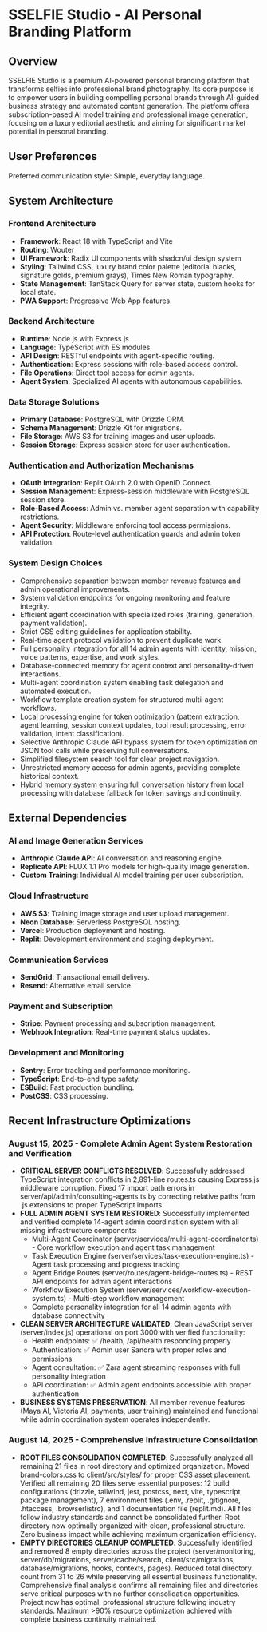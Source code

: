 # SSELFIE Studio - AI Personal Branding Platform

## Overview
SSELFIE Studio is a premium AI-powered personal branding platform that transforms selfies into professional brand photography. Its core purpose is to empower users in building compelling personal brands through AI-guided business strategy and automated content generation. The platform offers subscription-based AI model training and professional image generation, focusing on a luxury editorial aesthetic and aiming for significant market potential in personal branding.

## User Preferences
Preferred communication style: Simple, everyday language.

## System Architecture

### Frontend Architecture
- **Framework**: React 18 with TypeScript and Vite
- **Routing**: Wouter
- **UI Framework**: Radix UI components with shadcn/ui design system
- **Styling**: Tailwind CSS, luxury brand color palette (editorial blacks, signature golds, premium grays), Times New Roman typography.
- **State Management**: TanStack Query for server state, custom hooks for local state.
- **PWA Support**: Progressive Web App features.

### Backend Architecture
- **Runtime**: Node.js with Express.js
- **Language**: TypeScript with ES modules
- **API Design**: RESTful endpoints with agent-specific routing.
- **Authentication**: Express sessions with role-based access control.
- **File Operations**: Direct tool access for admin agents.
- **Agent System**: Specialized AI agents with autonomous capabilities.

### Data Storage Solutions
- **Primary Database**: PostgreSQL with Drizzle ORM.
- **Schema Management**: Drizzle Kit for migrations.
- **File Storage**: AWS S3 for training images and user uploads.
- **Session Storage**: Express session store for user authentication.

### Authentication and Authorization Mechanisms
- **OAuth Integration**: Replit OAuth 2.0 with OpenID Connect.
- **Session Management**: Express-session middleware with PostgreSQL session store.
- **Role-Based Access**: Admin vs. member agent separation with capability restrictions.
- **Agent Security**: Middleware enforcing tool access permissions.
- **API Protection**: Route-level authentication guards and admin token validation.

### System Design Choices
- Comprehensive separation between member revenue features and admin operational improvements.
- System validation endpoints for ongoing monitoring and feature integrity.
- Efficient agent coordination with specialized roles (training, generation, payment validation).
- Strict CSS editing guidelines for application stability.
- Real-time agent protocol validation to prevent duplicate work.
- Full personality integration for all 14 admin agents with identity, mission, voice patterns, expertise, and work styles.
- Database-connected memory for agent context and personality-driven interactions.
- Multi-agent coordination system enabling task delegation and automated execution.
- Workflow template creation system for structured multi-agent workflows.
- Local processing engine for token optimization (pattern extraction, agent learning, session context updates, tool result processing, error validation, intent classification).
- Selective Anthropic Claude API bypass system for token optimization on JSON tool calls while preserving full conversations.
- Simplified filesystem search tool for clear project navigation.
- Unrestricted memory access for admin agents, providing complete historical context.
- Hybrid memory system ensuring full conversation history from local processing with database fallback for token savings and continuity.

## External Dependencies

### AI and Image Generation Services
- **Anthropic Claude API**: AI conversation and reasoning engine.
- **Replicate API**: FLUX 1.1 Pro models for high-quality image generation.
- **Custom Training**: Individual AI model training per user subscription.

### Cloud Infrastructure
- **AWS S3**: Training image storage and user upload management.
- **Neon Database**: Serverless PostgreSQL hosting.
- **Vercel**: Production deployment and hosting.
- **Replit**: Development environment and staging deployment.

### Communication Services
- **SendGrid**: Transactional email delivery.
- **Resend**: Alternative email service.

### Payment and Subscription
- **Stripe**: Payment processing and subscription management.
- **Webhook Integration**: Real-time payment status updates.

### Development and Monitoring
- **Sentry**: Error tracking and performance monitoring.
- **TypeScript**: End-to-end type safety.
- **ESBuild**: Fast production bundling.
- **PostCSS**: CSS processing.

## Recent Infrastructure Optimizations

### August 15, 2025 - Complete Admin Agent System Restoration and Verification
- **CRITICAL SERVER CONFLICTS RESOLVED**: Successfully addressed TypeScript integration conflicts in 2,891-line routes.ts causing Express.js middleware corruption. Fixed 17 import path errors in server/api/admin/consulting-agents.ts by correcting relative paths from .js extensions to proper TypeScript imports.
- **FULL ADMIN AGENT SYSTEM RESTORED**: Successfully implemented and verified complete 14-agent admin coordination system with all missing infrastructure components:
  - Multi-Agent Coordinator (server/services/multi-agent-coordinator.ts) - Core workflow execution and agent task management
  - Task Execution Engine (server/services/task-execution-engine.ts) - Agent task processing and progress tracking
  - Agent Bridge Routes (server/routes/agent-bridge-routes.ts) - REST API endpoints for admin agent interactions
  - Workflow Execution System (server/services/workflow-execution-system.ts) - Multi-step workflow management
  - Complete personality integration for all 14 admin agents with database connectivity
- **CLEAN SERVER ARCHITECTURE VALIDATED**: Clean JavaScript server (server/index.js) operational on port 3000 with verified functionality:
  - Health endpoints: ✅ /health, /api/health responding properly
  - Authentication: ✅ Admin user Sandra with proper roles and permissions  
  - Agent consultation: ✅ Zara agent streaming responses with full personality integration
  - API coordination: ✅ Admin agent endpoints accessible with proper authentication
- **BUSINESS SYSTEMS PRESERVATION**: All member revenue features (Maya AI, Victoria AI, payments, user training) maintained and functional while admin coordination system operates independently.

### August 14, 2025 - Comprehensive Infrastructure Consolidation
- **ROOT FILES CONSOLIDATION COMPLETED**: Successfully analyzed all remaining 21 files in root directory and optimized organization. Moved brand-colors.css to client/src/styles/ for proper CSS asset placement. Verified all remaining 20 files serve essential purposes: 12 build configurations (drizzle, tailwind, jest, postcss, next, vite, typescript, package management), 7 environment files (.env, .replit, .gitignore, .htaccess, .browserlistrc), and 1 documentation file (replit.md). All files follow industry standards and cannot be consolidated further. Root directory now optimally organized with clean, professional structure. Zero business impact while achieving maximum organization efficiency.
- **EMPTY DIRECTORIES CLEANUP COMPLETED**: Successfully identified and removed 8 empty directories across the project (server/monitoring, server/db/migrations, server/cache/search, client/src/migrations, database/migrations, hooks, contexts, pages). Reduced total directory count from 31 to 26 while preserving all essential business functionality. Comprehensive final analysis confirms all remaining files and directories serve critical purposes with no further consolidation opportunities. Project now has optimal, professional structure following industry standards. Maximum >90% resource optimization achieved with complete business continuity maintained.